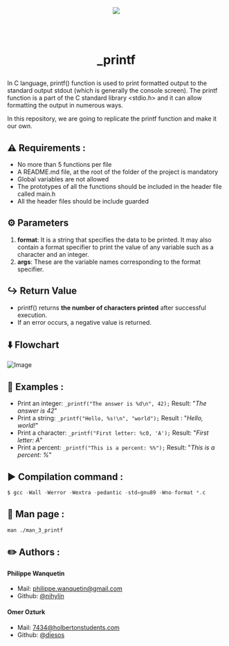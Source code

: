 <p align="center">
	<img src="https://assets-global.website-files.com/64107f65f30b69371e3d6bfa/6480d9b63a806a1b35fec007_Holberton-p-500.png" style="margin:50px;"/>
</p>

# <p align="center">_printf</p>
In C language, printf() function is used to print formatted output to the standard output stdout (which is generally the console screen). The printf function is a part of the C standard library <stdio.h> and it can allow formatting the output in numerous ways.

In this repository, we are going to replicate the printf function and make it our own.

## ⚠️ Requirements :
- No more than 5 functions per file
- A README.md file, at the root of the folder of the project is mandatory
- Global variables are not allowed
- The prototypes of all the functions should be included in the header file called main.h
- All the header files should be include guarded

## ⚙️ Parameters
1. **format**: It is a string that specifies the data to be printed. It may also contain a format specifier to print the value of any variable such as a character and an integer.
2. **args**: These are the variable names corresponding to the format specifier.

## ↪️ Return Value
- printf() returns **the number of characters printed** after successful execution.
- If an error occurs, a negative value is returned.

## ⬇️ Flowchart

![Image](https://i.imgur.com/LfLfRRu.png)

## 🔬 Examples :
- Print an integer: `_printf("The answer is %d\n", 42);` Result: "*The answer is 42*"
- Print a string: `_printf("Hello, %s!\n", "world");` Result : "*Hello, world!*"
- Print a character: `_printf("First letter: %c0, 'A');` Result: "*First letter: A*"
- Print a percent: `_printf("This is a percent: %%");` Result: "*This is a percent: %*"

## ▶️ Compilation command :
```c
$ gcc -Wall -Werror -Wextra -pedantic -std=gnu89 -Wno-format *.c
```

## 📄 Man page :
```
man ./man_3_printf
```

## ✏️ Authors :
#### Philippe Wanquetin
- Mail: philippe.wanquetin@gmail.com
- Github: [@nihylin](https://github.com/nihylin)

#### Omer Ozturk
- Mail: 7434@holbertonstudents.com
- Github: [@diesos](https://github.com/diesos)
